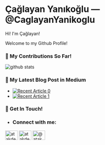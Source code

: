 # Çağlayan Yanıkoğlu &mdash; @CaglayanYanikoglu

Hi! I'm Çağlayan!

Welcome to my Github Profile!

### 🌱 My Contributions So Far!
![github stats](https://github-readme-stats.vercel.app/api?username=CaglayanYanikoglu&show_icons=true)

### 📝 My Latest Blog Post in Medium
- <a target="_blank" href="https://medium.com/@caglayanyanikoglu/react-performance-improvements-356f81b1904f"><img src="https://medium.com/@caglayanyanikoglu/react-performance-improvements-356f81b1904f" alt="Recent Article 0"></a>
- <a target="_blank" href="https://medium.com/@caglayanyanikoglu/vs-code-extension-to-generate-ai-driven-alt-texts-for-images-14abebbe3d82"><img src="https://medium.com/@caglayanyanikoglu/vs-code-extension-to-generate-ai-driven-alt-texts-for-images-14abebbe3d82" alt="Recent Article 1"></a>

### 📮 Get In Touch!
- <h3 align="left">Connect with me:</h3>
<p align="left">
<a href="https://codepen.io/caglayanyanikoglu" target="blank"><img align="center" src="https://raw.githubusercontent.com/rahuldkjain/github-profile-readme-generator/master/src/images/icons/Social/codepen.svg" alt="atakde" height="30" width="40" /></a>
<a href="https://twitter.com/caglayanDev" target="blank"><img align="center" src="https://raw.githubusercontent.com/rahuldkjain/github-profile-readme-generator/master/src/images/icons/Social/twitter.svg" alt="atakde" height="30" width="40" /></a>
<a href="https://medium.com/@caglayanyanikoglu" target="blank"><img align="center" src="https://raw.githubusercontent.com/rahuldkjain/github-profile-readme-generator/master/src/images/icons/Social/medium.svg" alt="@atakde" height="30" width="40" /></a>
</p>